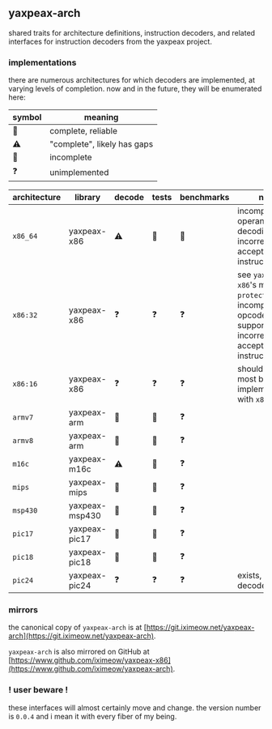 ## yaxpeax-arch

shared traits for architecture definitions, instruction decoders, and related interfaces for instruction decoders from the yaxpeax project.

### implementations

there are numerous architectures for which decoders are implemented, at varying levels of completion. now and in the future, they will be enumerated here:

| symbol | meaning |
| ------ | ------- |
| 🥳 | complete, reliable |
| ⚠️| "complete", likely has gaps |
| 🚧 | incomplete |
| ❓ | unimplemented |


| architecture | library | decode | tests | benchmarks | note |
| ------------ | ------- | ------ | ----- | ---------- | ---- |
| `x86_64` | yaxpeax-x86 | ⚠️| 🚧 | 🚧 | incomplete operand decoding, may incorrectly accept long instructions |
| `x86:32` | yaxpeax-x86 | ❓ | ❓ | ❓ | see `yaxpeax-x86`'s module, `protected_mode`. incomplete opcode support, may incorrectly accept long instructions |
| `x86:16` | yaxpeax-x86 | ❓ | ❓ | ❓ | should share most but not all implementation with `x86:32` |
| `armv7` | yaxpeax-arm | 🚧 | 🚧 | ❓ | |
| `armv8` | yaxpeax-arm | 🚧 | 🚧 | ❓ | |
| `m16c` | yaxpeax-m16c | ⚠️ | 🚧 | ❓ | |
| `mips` | yaxpeax-mips | 🚧 | 🚧 | ❓ | |
| `msp430` | yaxpeax-msp430 | 🚧 | 🚧 | ❓ | |
| `pic17` | yaxpeax-pic17 | 🚧 | 🚧 | ❓ | |
| `pic18` | yaxpeax-pic18 | 🚧 | 🚧 | ❓ | |
| `pic24` | yaxpeax-pic24 | ❓ | ❓ | ❓ | exists, but only decodes `NOP` |

### mirrors

the canonical copy of `yaxpeax-arch` is at [https://git.iximeow.net/yaxpeax-arch](https://git.iximeow.net/yaxpeax-arch).

`yaxpeax-arch` is also mirrored on GitHub at [https://www.github.com/iximeow/yaxpeax-x86](https://www.github.com/iximeow/yaxpeax-arch).

### ! user beware !
these interfaces will almost certainly move and change. the version number is `0.0.4` and i mean it with every fiber of my being.
